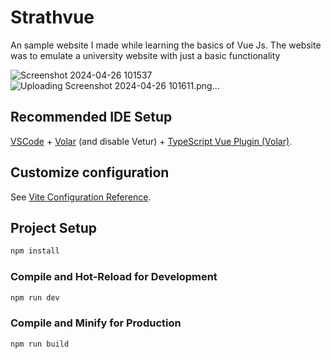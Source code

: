 #  Strathvue

An sample website I made while learning the basics of Vue Js. The website was to emulate a university website with just a basic functionality

![Screenshot 2024-04-26 101537](https://github.com/Jotham-Siror/StrathVue/assets/156537860/d2636a2f-3f63-41e2-b21a-e418a9b7dc74)
![Uploading Screenshot 2024-04-26 101611.png…]()



## Recommended IDE Setup

[VSCode](https://code.visualstudio.com/) + [Volar](https://marketplace.visualstudio.com/items?itemName=Vue.volar) (and disable Vetur) + [TypeScript Vue Plugin (Volar)](https://marketplace.visualstudio.com/items?itemName=Vue.vscode-typescript-vue-plugin).

## Customize configuration

See [Vite Configuration Reference](https://vitejs.dev/config/).

## Project Setup

```sh
npm install
```

### Compile and Hot-Reload for Development

```sh
npm run dev
```

### Compile and Minify for Production

```sh
npm run build
```
